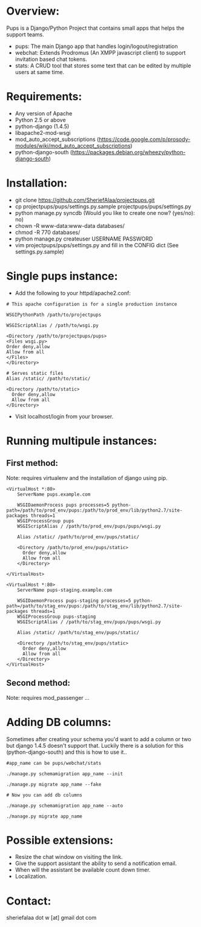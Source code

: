 Overview:
=========

Pups is a Django/Python Project that contains small apps that helps the support teams.

* pups: The main Django app that handles login/logout/registration
* webchat: Extends Prodromus (An XMPP javascript client) to support invitation based chat tokens.
* stats: A CRUD tool that stores some text that can be edited by multiple users at same time.

Requirements:
==================
* Any version of Apache
* Python 2.5 or above
* python-django (1.4.5)
* libapache2-mod-wsgi
* mod_auto_accept_subscriptions (https://code.google.com/p/prosody-modules/wiki/mod_auto_accept_subscriptions)
* python-django-south (https://packages.debian.org/wheezy/python-django-south)

Installation:
===============

* git clone https://github.com/SheriefAlaa/projectpups.git
* cp projectpups/pups/settings.py.sample projectpups/pups/settings.py
* python manage.py syncdb (Would you like to create one now? (yes/no): no)
* chown -R www-data:www-data databases/ 
* chmod -R 770 databases/
* python manage.py createuser USERNAME PASSWORD
* vim projectpups/pups/settings.py and fill in the CONFIG dict (See settings.py.sample)

Single pups instance:
=====================

* Add the following to your httpd/apache2.conf:
```
# This apache configuration is for a single production instance

WSGIPythonPath /path/to/projectpups

WSGIScriptAlias / /path/to/wsgi.py

<Directory /path/to/projectpups/pups>
<Files wsgi.py>
Order deny,allow
Allow from all
</Files>
</Directory>

# Serves static files
Alias /static/ /path/to/static/
 
<Directory /path/to/static>
  Order deny,allow
  Allow from all
</Directory>
```

* Visit localhost/login from your browser.

Running multipule instances:
============================

First method:
------------
Note: requires virtualenv and the installation of django using pip.

```
<VirtualHost *:80>
    ServerName pups.example.com

    WSGIDaemonProcess pups processes=5 python-path=/path/to/prod_env/pups:/path/to/prod_env/lib/python2.7/site-packages threads=1
    WSGIProcessGroup pups
    WSGIScriptAlias / /path/to/prod_env/pups/pups/wsgi.py

    Alias /static/ /path/to/prod_env/pups/static/ 

    <Directory /path/to/prod_env/pups/static> 
      Order deny,allow
      Allow from all
    </Directory>

</VirtualHost>

<VirtualHost *:80>
    ServerName pups-staging.example.com

    WSGIDaemonProcess pups-staging processes=5 python-path=/path/to/stag_env/pups:/path/to/stag_env/lib/python2.7/site-packages threads=1
    WSGIProcessGroup pups-staging
    WSGIScriptAlias / /path/to/stag_env/pups/pups/wsgi.py

    Alias /static/ /path/to/stag_env/pups/static/ 

    <Directory /path/to/stag_env/pups/static> 
      Order deny,allow
      Allow from all
    </Directory>
</VirtualHost>
```

Second method:
--------------
Note: requires mod_passenger
...

Adding DB columns:
==================
Sometimes after creating your schema you'd want to add a column 
or two but django 1.4.5 doesn't support that. Luckily there is 
a solution for this (python-django-south) and this is how to use it..

```
#app_name can be pups/webchat/stats

./manage.py schemamigration app_name --init

./manage.py migrate app_name --fake

# Now you can add db columns

./manage.py schemamigration app_name --auto

./manage.py migrate app_name
```

Possible extensions:
====================
* Resize the chat window on visiting the link.
* Give the support assistant the ability to send a notification email.
* When will the assistant be available count down timer.
* Localization.

Contact:
========
sheriefalaa dot w [at] gmail dot com
